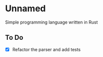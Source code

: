 # Unnamed
Simple programming language written in Rust

## To Do

- [x] Refactor the parser and add tests
